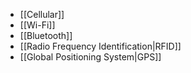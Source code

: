 
- [[Cellular]]
- [[Wi-Fi]]
- [[Bluetooth]]
- [[Radio Frequency Identification|RFID]]
- [[Global Positioning System|GPS]]